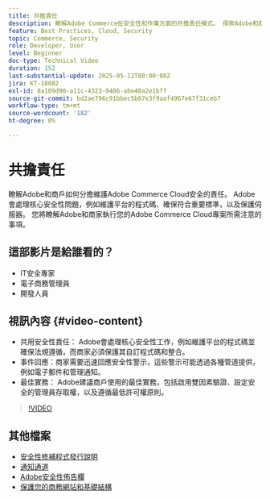 ```yaml
---
title: 共擔責任
description: 瞭解Adobe Commerce在安全性和作業方面的共擔責任模式。 探索Adobe和商戶的關鍵角色。
feature: Best Practices, Cloud, Security
topic: Commerce, Security
role: Developer, User
level: Beginner
doc-type: Technical Video
duration: 152
last-substantial-update: 2025-05-12T00:00:00Z
jira: KT-18082
exl-id: 8a109d90-a11c-4323-9486-abe48a2e1bff
source-git-commit: bd2ae796c91bbec5b07e3f9aaf4967e67f31ceb7
workflow-type: tm+mt
source-wordcount: '182'
ht-degree: 0%

---
```


# 共擔責任

瞭解Adobe和商戶如何分擔維護Adobe Commerce Cloud安全的責任。 Adobe會處理核心安全性問題，例如維護平台的程式碼、確保符合重要標準，以及保護伺服器。 您將瞭解Adobe和商家執行您的Adobe Commerce Cloud專案所需注意的事項。

## 這部影片是給誰看的？

* IT安全專家
* 電子商務管理員
* 開發人員

## 視訊內容 {#video-content}

* 共用安全性責任： Adobe會處理核心安全性工作，例如維護平台的程式碼並確保法規遵循，而商家必須保護其自訂程式碼和整合。
* 事件回應：商家需要迅速回應安全性警示，這些警示可能透過各種管道提供，例如電子郵件和管理通知。
* 最佳實務： Adobe建議商戶使用的最佳實務，包括啟用雙因素驗證、設定安全的管理員存取權，以及遵循最低許可權原則。

>[!VIDEO](https://video.tv.adobe.com/v/3458392/?learn=on&enablevpops)

## 其他檔案

* [安全性修補程式發行說明](https://experienceleague.adobe.com/en/docs/commerce-operations/release/notes/security-patches/overview)
* [通知通道](https://business.adobe.com/blog/introducing-enhanced-security-patch-deployment-and-communications-in-adobe-commerce#proactive-communication--keeping-customers-informed)
* [Adobe安全性佈告欄](https://helpx.adobe.com/search.html?q=security%2520updates%2520commerce&amp;context=https%253A%252F%252Fhelpx.adobe.com%252Fsupport.html)
* [保護您的商務網站和基礎結構](https://experienceleague.adobe.com/en/docs/commerce-operations/implementation-playbook/best-practices/launch/security-best-practices)
